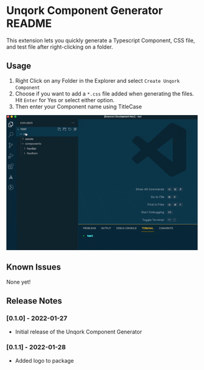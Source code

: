 # Unqork Component Generator README

This extension lets you quickly generate a Typescript Component, CSS file, and test file after right-clicking on a folder.

## Usage

1. Right Click on any Folder in the Explorer and select `Create Unqork Component`
2. Choose if you want to add a `*.css` file added when generating the files. Hit `Enter` for Yes or select either option.
3. Then enter your Component name using TitleCase

![right-click-menu](images/UnqorkComponentGenerator.gif)

## Known Issues

None yet!

## Release Notes

### [0.1.0] - 2022-01-27

- Initial release of the Unqork Component Generator

### [0.1.1] - 2022-01-28

- Added logo to package

